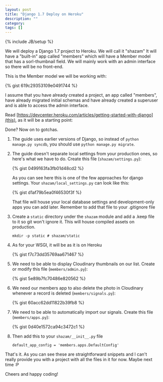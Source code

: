 ```yaml
---
layout: post
title: "Django 1.7 Deploy on Heroku"
description: ""
category:
tags: []
---
```

{% include JB/setup %}

We will deploy a Django 1.7 project to Heroku. We will call it "shazam" It will have a "built-in" app called "members" which
will have a Member model that has a sorl-thumbnail field. We will mainly work with an admin
interface so there will be no front-end.

This is the Member model we will be working with:

{% gist 619c29353109e0491744 %}

I assume that you have already created a project, an app called "members", have already migrated initial schemas
and have already created a superuser and is able to access the admin interface.

Read [https://devcenter.heroku.com/articles/getting-started-with-django](this), as it will be a starting point:

Done? Now on to gotchas.

1. The guide uses earlier versions of Django, so instead of `python manage.py syncdb`, you should use `python manage.py migrate`.

2. The guide doesn't separate local settings from your production ones, so here's what we have to do. Create this file (`shazam/settings.py`):

    {% gist 0499163fa3fb01d48cd2 %}

    As you can see here this is one of the few approaches for django settings. Your `shazam/local_settings.py` can look like this:

    {% gist d1af79b5ea0f46530f3f %}

    That file will house your local database settings and development-only apps you can add later. Remember to add
    that file to your .gitignore file

3. Create a `static` directory under the `shazam` module and add a .keep file to it so git won't ignore it. This will house compiled assets on production.

    `mkdir -p static # shazam/static`

4. As for your WSGI, it will be as it is on Heroku

    {% gist f7c73dd35769aa671467 %}

5. We need to be able to display Cloudinary thumbnails on our list. Create or modify this file (`members/admin.py`):

    {% gist 5e89b7fc70486e820562 %}

6. We need our members app to also delete the photo in Cloudinary whenever a record is deleted (`members/signals.py`):

    {% gist 60acc62dd11822b39fb8 %}

7. We need to be able to automatically import our signals. Create this file (`members/apps.py`):

    {% gist 0d40e1572ca94c3472c1 %}

8. Then add this to your `shazam/__init__.py` file

    `default_app_config = 'members.apps.DefaultConfig'`

That's it. As you can see these are straightforward snippets and I can't really provide you with a project
with all the files in it for now. Maybe next time :P

Cheers and happy coding!